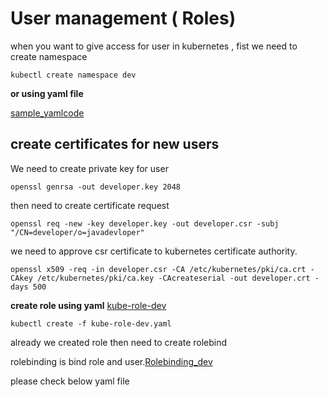 # User management ( Roles)

when you  want to  give access for user in kubernetes , fist we need to create namespace 

`kubectl create namespace dev`

**or using yaml file**

[sample_yamlcode](https://github.com/narendrakoganti7/kubernetes/blob/master/KUBE_AUTH_ROLES/namespace.yaml)

## create certificates for new users 
 We need to create private key for user
 
`openssl genrsa -out developer.key 2048` 

then need to create certificate request 

`openssl req -new -key developer.key -out developer.csr -subj "/CN=developer/o=javadevloper"`

we need to approve csr certificate to kubernetes certificate authority.

`openssl x509 -req -in developer.csr -CA /etc/kubernetes/pki/ca.crt -CAkey /etc/kubernetes/pki/ca.key -CAcreateserial -out developer.crt -days 500 `

 **create role using yaml**
   [kube-role-dev](https://github.com/narendrakoganti7/kubernetes/blob/master/KUBE_AUTH_ROLES/kube-role-dev.yaml)
   
   `kubectl create -f kube-role-dev.yaml`

already we created role then need to create rolebind

rolebinding is bind role and user.[Rolebinding_dev](https://github.com/narendrakoganti7/kubernetes/blob/master/KUBE_AUTH_ROLES/RoleBinding.yaml)

please check below yaml file 




  